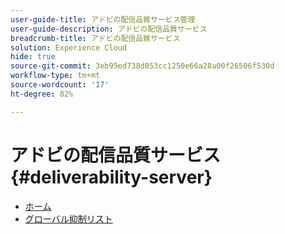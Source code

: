 ```yaml
---
user-guide-title: アドビの配信品質サービス管理
user-guide-description: アドビの配信品質サービス
breadcrumb-title: アドビの配信品質サービス
solution: Experience Cloud
hide: true
source-git-commit: 3eb95ed738d053cc1250e66a28a00f26506f530d
workflow-type: tm+mt
source-wordcount: '17'
ht-degree: 82%

---
```


# アドビの配信品質サービス {#deliverability-server}

* [ホーム](home.md)
* [グローバル抑制リスト](global-suppression-list.md)
